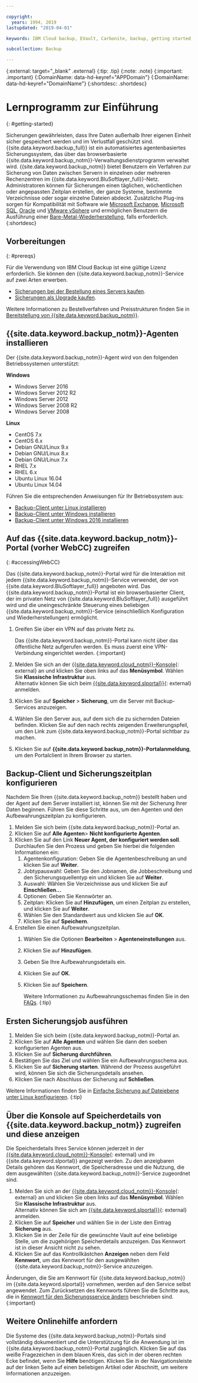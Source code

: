 ```yaml
---

copyright:
  years: 1994, 2019
lastupdated: "2019-04-01"

keywords: IBM Cloud backup, EVault, Carbonite, backup, getting started, setup, configure, run backup

subcollection: Backup

---
```

{:external: target="_blank" .external}
{:tip: .tip}
{:note: .note}
{:important: .important}
{:DomainName: data-hd-keyref="APPDomain"}
{:DomainName: data-hd-keyref="DomainName"}
{:shortdesc: .shortdesc}

# Lernprogramm zur Einführung
{: #getting-started}

Sicherungen gewährleisten, dass Ihre Daten außerhalb Ihrer eigenen Einheit sicher gespeichert werden und im Verlustfall geschützt sind. {{site.data.keyword.backup_full}} ist ein automatisiertes agentenbasiertes Sicherungssystem, das über das browserbasierte {{site.data.keyword.backup_notm}}-Verwaltungsdienstprogramm verwaltet wird. {{site.data.keyword.backup_notm}} bietet Benutzern ein Verfahren zur Sicherung von Daten zwischen Servern in einzelnen oder mehreren Rechenzentren im {{site.data.keyword.BluSoftlayer_full}}-Netz. Administratoren können für Sicherungen einen täglichen, wöchentlichen oder angepassten Zeitplan erstellen, der ganze Systeme, bestimmte Verzeichnisse oder sogar einzelne Dateien abdeckt. Zusätzliche Plug-ins sorgen für Kompatibilität mit Software wie [Microsoft Exchange](/docs/infrastructure/Backup?topic=Backup-Exchangeplugin), [Microsoft SQL](/docs/infrastructure/Backup?topic=Backup-MSSQLplugin), [Oracle](/docs/infrastructure/Backup?topic=Backup-Oracleplugin#Oracleplugin) und [VMware vSphere](/docs/infrastructure/Backup?topic=Backup-VRA) und ermöglichen Benutzern die Ausführung einer [Bare-Metal-Wiederherstellung](/docs/infrastructure/Backup?topic=Backup-BMRplugin#BMRplugin), falls erforderlich.
{:shortdesc}

## Vorbereitungen
{: #prereqs}

Für die Verwendung von IBM Cloud Backup ist eine gültige Lizenz erforderlich. Sie können den {{site.data.keyword.backup_notm}}-Service auf zwei Arten erwerben.

- [Sicherungen bei der Bestellung eines Servers kaufen](/docs/infrastructure/Backup?topic=Backup-ordering#purchasingwithserver).
- [Sicherungen als Upgrade kaufen](/docs/infrastructure/Backup?topic=Backup-ordering#purchasingasupgrade).

Weitere Informationen zu Bestellverfahren und Preisstrukturen finden Sie in [Bereitstellung von {{site.data.keyword.backup_notm}}](/docs/infrastructure/Backup?topic=Backup-ordering).

## {{site.data.keyword.backup_notm}}-Agenten installieren

Der {{site.data.keyword.backup_notm}}-Agent wird von den folgenden Betriebssystemen unterstützt:

**Windows**
 - Windows Server 2016
 - Windows Server 2012 R2
 - Windows Server 2012
 - Windows Server 2008 R2
 - Windows Server 2008

**Linux**
 - CentOS 7.x
 - CentOS 6.x
 - Debian GNU/Linux 9.x
 - Debian GNU/Linux 8.x
 - Debian GNU/Linux 7.x
 - RHEL 7.x
 - RHEL 6.x
 - Ubuntu Linux 16.04
 - Ubuntu Linux 14.04

Führen Sie die entsprechenden Anweisungen für Ihr Betriebssystem aus:
- [Backup-Client unter Linux installieren](/docs/infrastructure/Backup?topic=Backup-InstallinLinux)
- [Backup-Client unter Windows installieren](/docs/infrastructure/Backup?topic=Backup-InstallinWindows)
- [Backup-Client unter Windows 2016 installieren](/docs/infrastructure/Backup?topic=Backup-InstallinWindows2016)

## Auf das {{site.data.keyword.backup_notm}}-Portal (vorher WebCC) zugreifen
{: #accessingWebCC}

Das {{site.data.keyword.backup_notm}}-Portal wird für die Interaktion mit jedem {{site.data.keyword.backup_notm}}-Service verwendet, der von {{site.data.keyword.BluSoftlayer_full}} angeboten wird. Das {{site.data.keyword.backup_notm}}-Portal ist ein browserbasierter Client, der im privaten Netz von {{site.data.keyword.BluSoftlayer_full}} ausgeführt wird und die uneingeschränkte Steuerung eines beliebigen {{site.data.keyword.backup_notm}}-Service (einschließlich Konfiguration und Wiederherstellungen) ermöglicht.

1. Greifen Sie über ein VPN auf das private Netz zu.

   Das {{site.data.keyword.backup_notm}}-Portal kann nicht über das öffentliche Netz aufgerufen werden. Es muss zuerst eine VPN-Verbindung eingerichtet werden.
   {:important}
2. Melden Sie sich an der [{{site.data.keyword.cloud_notm}}-Konsole](https://{DomainName}){: external} an und klicken Sie oben links auf das **Menüsymbol**. Wählen Sie **Klassische Infrastruktur** aus. <br/>
   Alternativ können Sie sich beim [{{site.data.keyword.slportal}}](https://control.softlayer.com/){: external} anmelden.
2. Klicken Sie auf **Speicher** > **Sicherung**, um die Server mit Backup-Services anzuzeigen.
3. Wählen Sie den Server aus, auf dem sich die zu sichernden Dateien befinden. Klicken Sie auf den nach rechts zeigenden Erweiterungspfeil, um den Link zum {{site.data.keyword.backup_notm}}-Portal sichtbar zu machen.
4. Klicken Sie auf **{{site.data.keyword.backup_notm}}-Portalanmeldung**, um den Portalclient in Ihrem Browser zu starten.

## Backup-Client und Sicherungszeitplan konfigurieren

Nachdem Sie Ihren {{site.data.keyword.backup_notm}} bestellt haben und der Agent auf dem Server installiert ist, können Sie mit der Sicherung Ihrer Daten beginnen. Führen Sie diese Schritte aus, um den Agenten und den Aufbewahrungszeitplan zu konfigurieren.

1. Melden Sie sich beim {{site.data.keyword.backup_notm}}-Portal an.
2. Klicken Sie auf **Alle Agenten**> **Nicht konfigurierte Agenten**.
3. Klicken Sie auf den Link **Neuer Agent, der konfiguriert werden soll**. Durchlaufen Sie den Prozess und geben Sie hierbei die folgenden Informationen ein:
   1. Agentenkonfiguration: Geben Sie die Agentenbeschreibung an und klicken Sie auf **Weiter**.
   2. Jobtypauswahl: Geben Sie den Jobnamen, die Jobbeschreibung und den Sicherungsquellentyp ein und klicken Sie auf **Weiter**.
   3. Auswahl: Wählen Sie Verzeichnisse aus und klicken Sie auf **Einschließen...**
   4. Optionen: Geben Sie Kennwörter an.
   5. Zeitplan: Klicken Sie auf **Hinzufügen**, um einen Zeitplan zu erstellen, und klicken Sie auf **Weiter**.
   6. Wählen Sie den Standardwert aus und klicken Sie auf **OK**.
   7. Klicken Sie auf **Speichern**.
4. Erstellen Sie einen Aufbewahrungszeitplan.
   1. Wählen Sie die Optionen **Bearbeiten** > **Agenteneinstellungen** aus.
   2. Klicken Sie auf **Hinzufügen**.
   3. Geben Sie Ihre Aufbewahrungsdetails ein.
   4. Klicken Sie auf **OK**.
   5. Klicken Sie auf **Speichern**.

      Weitere Informationen zu Aufbewahrungsschemas finden Sie in den [FAQs](/docs/infrastructure/Backup?topic=Backup-faqs#faqs).
      {:tip}

## Ersten Sicherungsjob ausführen

1. Melden Sie sich beim {{site.data.keyword.backup_notm}}-Portal an.
2. Klicken Sie auf **Alle Agenten** und wählen Sie dann den soeben konfigurierten Agenten aus.
3. Klicken Sie auf **Sicherung durchführen**.
4. Bestätigen Sie das Ziel und wählen Sie ein Aufbewahrungsschema aus.
5. Klicken Sie auf **Sicherung starten**. Während der Prozess ausgeführt wird, können Sie sich die Sicherungsdetails ansehen.
6. Klicken Sie nach Abschluss der Sicherung auf **Schließen**.

Weitere Informationen finden Sie in [Einfache Sicherung auf Dateiebene unter Linux konfigurieren](/docs/infrastructure/Backup?topic=Backup-configureLinuxBackup).
{:tip}

## Über die Konsole auf Speicherdetails von {{site.data.keyword.backup_notm}} zugreifen und diese anzeigen

Die Speicherdetails Ihres Service können jederzeit in der [{{site.data.keyword.cloud_notm}}-Konsole](https://{DomainName}){: external} und im {{site.data.keyword.slportal}} angezeigt werden. Zu den anzeigbaren Details gehören das Kennwort, die Speicheradresse und die Nutzung, die dem ausgewählten {{site.data.keyword.backup_notm}}-Service zugeordnet sind.

1. Melden Sie sich an der [{{site.data.keyword.cloud_notm}}-Konsole](https://{DomainName}){: external} an und klicken Sie oben links auf das **Menüsymbol**. Wählen Sie **Klassische Infrastruktur** aus. </br>
   Alternativ können Sie sich am [{{site.data.keyword.slportal}}](https://control.softlayer.com/){: external} anmelden.
2. Klicken Sie auf **Speicher** und wählen Sie in der Liste den Eintrag **Sicherung** aus.
2. Klicken Sie in der Zeile für die gewünschte Vault auf eine beliebige Stelle, um die zugehörigen Speicherdetails anzuzeigen. Das Kennwort ist in dieser Ansicht nicht zu sehen.
3. Klicken Sie auf das Kontrollkästchen **Anzeigen** neben dem Feld **Kennwort**, um das Kennwort für den ausgewählten {{site.data.keyword.backup_notm}}-Service anzuzeigen.

Änderungen, die Sie am Kennwort für {{site.data.keyword.backup_notm}} im {{site.data.keyword.slportal}} vornehmen, werden auf den Service selbst angewendet. Zum Zurücksetzen des Kennworts führen Sie die Schritte aus, die in [Kennwort für den Sicherungsservice ändern](/docs/infrastructure/Backup?topic=Backup-changePassword) beschrieben sind.
{:important}

## Weitere Onlinehilfe anfordern

Die Systeme des {{site.data.keyword.backup_notm}}-Portals sind vollständig dokumentiert und die Unterstützung für die Anwendung ist im {{site.data.keyword.backup_notm}}-Portal zugänglich. Klicken Sie auf das weiße Fragezeichen in dem blauen Kreis, das sich in der oberen rechten Ecke befindet, wenn Sie **Hilfe** benötigen. Klicken Sie in der Navigationsleiste auf der linken Seite auf einen beliebigen Artikel oder Abschnitt, um weitere Informationen anzuzeigen.
